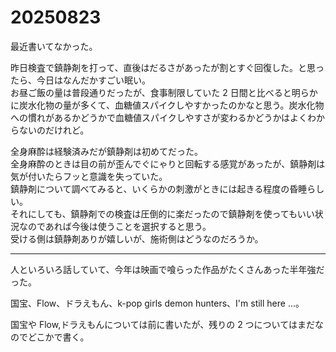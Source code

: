 # 20250823

最近書いてなかった。

昨日検査で鎮静剤を打って、直後はだるさがあったが割とすぐ回復した。と思ったら、今日はなんだかすごい眠い。<br/>
お昼ご飯の量は普段通りだったが、食事制限していた 2 日間と比べると明らかに炭水化物の量が多くて、血糖値スパイクしやすかったのかなと思う。炭水化物への慣れがあるかどうかで血糖値スパイクしやすさが変わるかどうかはよくわからないのだけれど。

全身麻酔は経験済みだが鎮静剤は初めてだった。<br/>
全身麻酔のときは目の前が歪んでぐにゃりと回転する感覚があったが、鎮静剤は気が付いたらフッと意識を失っていた。<br/>
鎮静剤について調べてみると、いくらかの刺激がときには起きる程度の昏睡らしい。<br/>
それにしても、鎮静剤での検査は圧倒的に楽だったので鎮静剤を使ってもいい状況なのであれば今後は使うことを選択すると思う。<br/>
受ける側は鎮静剤ありが嬉しいが、施術側はどうなのだろうか。

---

人といろいろ話していて、今年は映画で喰らった作品がたくさんあった半年強だった。

国宝、Flow、ドラえもん、k-pop girls demon hunters、I'm still here ...。

国宝や Flow,ドラえもんについては前に書いたが、残りの 2 つについてはまだなのでどこかで書く。
